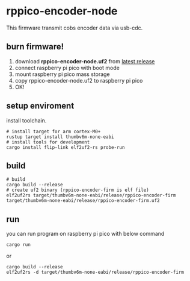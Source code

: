 # rppico-encoder-node
This firmware transmit cobs encoder data via usb-cdc.
## burn firmware!
1. download __rppico-encoder-node.uf2__ from [latest release](https://github.com/NeyagawaRobocons/rppico-encoder-firm/releases/latest)
2. connect raspberry pi pico with boot mode
3. mount raspberry pi pico mass storage
4. copy rppico-encoder-node.uf2 to raspberry pi pico
5. OK!
## setup enviroment
install toolchain.
```
# install target for arm cortex-M0+
rustup target install thumbv6m-none-eabi
# install tools for development
cargo install flip-link elf2uf2-rs probe-run
```
## build
```
# build
cargo build --release
# create uf2 binary (rppico-encoder-firm is elf file)
elf2uf2rs target/thumbv6m-none-eabi/release/rppico-encoder-firm target/thumbv6m-none-eabi/release/rppico-encoder-firm.uf2
```
## run
you can run program on raspberry pi pico with below command
```
cargo run
```
or
```
cargo build --release
elf2uf2rs -d target/thumbv6m-none-eabi/release/rppico-encoder-firm
```
